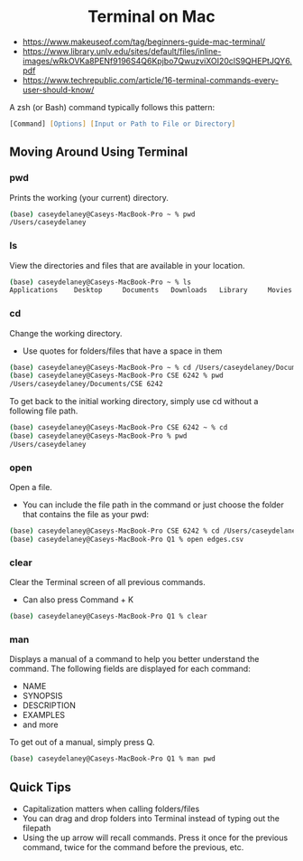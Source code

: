 <h1 align="center">Terminal on Mac</h1>

* https://www.makeuseof.com/tag/beginners-guide-mac-terminal/
* https://www.library.unlv.edu/sites/default/files/inline-images/wRkOVKa8PENf9196S4Q6Kpjbo7QwuzviXOI20clS9QHEPtJQY6.pdf
* https://www.techrepublic.com/article/16-terminal-commands-every-user-should-know/

A zsh (or Bash) command typically follows this pattern: 

```zsh
[Command] [Options] [Input or Path to File or Directory]
```

## Moving Around Using Terminal

### pwd
Prints the working (your current) directory.

```zsh
(base) caseydelaney@Caseys-MacBook-Pro ~ % pwd
/Users/caseydelaney
```

### ls
View the directories and files that are available in your location.

```zsh
(base) caseydelaney@Caseys-MacBook-Pro ~ % ls
Applications	Desktop		Documents	Downloads	Library		Movies		Music		Pictures	Public		anaconda3
```

### cd
Change the working directory.
* Use quotes for folders/files that have a space in them

```zsh
(base) caseydelaney@Caseys-MacBook-Pro ~ % cd /Users/caseydelaney/Documents/"CSE 6242"
(base) caseydelaney@Caseys-MacBook-Pro CSE 6242 % pwd
/Users/caseydelaney/Documents/CSE 6242
```

To get back to the initial working directory, simply use cd without a following file path.

```zsh
(base) caseydelaney@Caseys-MacBook-Pro CSE 6242 ~ % cd
(base) caseydelaney@Caseys-MacBook-Pro % pwd
/Users/caseydelaney
```

### open
Open a file.
* You can include the file path in the command or just choose the folder that contains the file as your pwd:

```zsh
(base) caseydelaney@Caseys-MacBook-Pro CSE 6242 % cd /Users/caseydelaney/Documents/"CSE 6242"/HW1/Q1
(base) caseydelaney@Caseys-MacBook-Pro Q1 % open edges.csv
```

### clear
Clear the Terminal screen of all previous commands.
* Can also press Command + K

```zsh
(base) caseydelaney@Caseys-MacBook-Pro Q1 % clear
```

### man
Displays a manual of a command to help you better understand the command. The following fields are displayed for each command:
* NAME
* SYNOPSIS
* DESCRIPTION
* EXAMPLES
* and more

To get out of a manual, simply press Q.

```zsh
(base) caseydelaney@Caseys-MacBook-Pro Q1 % man pwd
```

## Quick Tips

* Capitalization matters when calling folders/files
* You can drag and drop folders into Terminal instead of typing out the filepath
* Using the up arrow will recall commands. Press it once for the previous command, twice for the command before the previous, etc.
